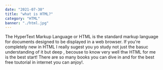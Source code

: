 ```yaml
---
date: "2021-07-30"
title: "what is HTML?"
category: "HTML"
banner: "./html.jpg"
---
```




The HyperText Markup Language or HTML is the standard markup language for documents designed to be displayed in a web browser. 
If you're completely new in HTML I really sugest you yo study not just the basuc understanding of it but deep , becouse 
to know very well thw HTML for me is the best start!
There are so many books you can dive in and for the best free toutorial in internet you can anjoy!.





